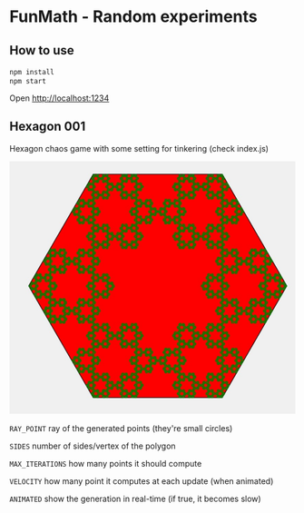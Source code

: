 # FunMath - Random experiments
## How to use
    npm install
    npm start
Open [http://localhost:1234](http://localhost:1234)

## Hexagon 001
Hexagon chaos game with some setting for tinkering (check index.js)

![](src/hex1/screen1.jpg?raw=true)


`RAY_POINT` ray of the generated points (they're small circles)

`SIDES` number of sides/vertex of the polygon

`MAX_ITERATIONS` how many points it should compute

`VELOCITY` how many point it computes at each update (when animated)

`ANIMATED` show the generation in real-time (if true, it becomes slow)